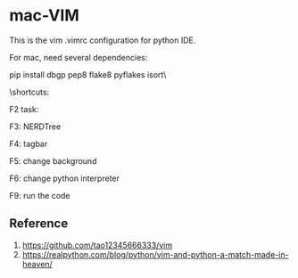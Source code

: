 # mac-VIM
This is the vim .vimrc configuration for python IDE.




For mac, need several dependencies: 

pip install dbgp pep8 flake8 pyflakes isort\\




\\shortcuts:

F2 task:

F3: NERDTree

F4: tagbar

F5: change background

F6: change python interpreter

F9: run the code





## Reference
1. https://github.com/tao12345666333/vim
2. https://realpython.com/blog/python/vim-and-python-a-match-made-in-heaven/
